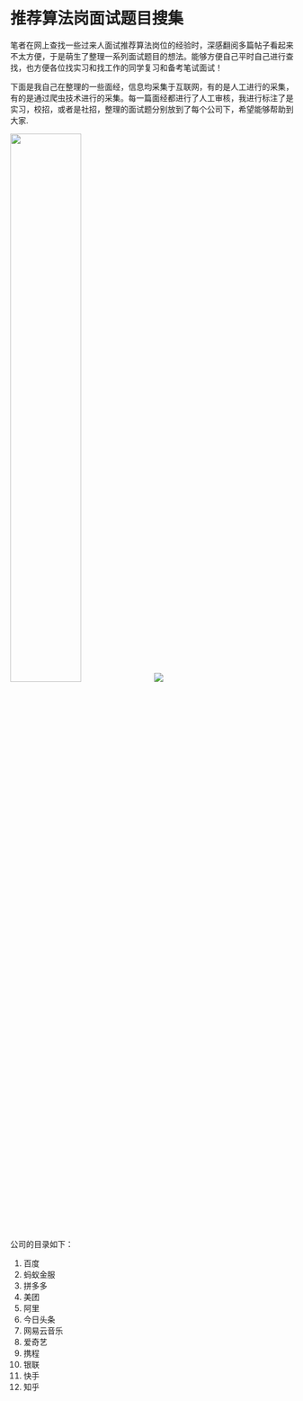 # 推荐算法岗面试题目搜集

笔者在网上查找一些过来人面试推荐算法岗位的经验时，深感翻阅多篇帖子看起来不太方便，于是萌生了整理一系列面试题目的想法。能够方便自己平时自己进行查找，也方便各位找实习和找工作的同学复习和备考笔试面试！

下面是我自己在整理的一些面经，信息均采集于互联网，有的是人工进行的采集，有的是通过爬虫技术进行的采集。每一篇面经都进行了人工审核，我进行标注了是实习，校招，或者是社招，整理的面试题分别放到了每个公司下，希望能够帮助到大家.
<tr>
  <td>
<img src="https://github.com/Geeksongs/Recommendation_algorithm_interview_questions-collection/blob/main/blty.jpeg" width="50%" margin_left=“50”>
    <td/>
  <td>
    <img src="https://github.com/Geeksongs/Recommendation_algorithm_interview_questions-collection/blob/main/huhu.png">
    </td>
  </tr>

公司的目录如下：
1. 百度
2. 蚂蚁金服
3. 拼多多
4. 美团
5. 阿里
6. 今日头条
7. 网易云音乐
8. 爱奇艺
9. 携程
10. 银联
11. 快手
12. 知乎

